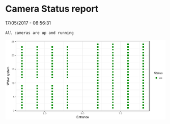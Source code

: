 Camera Status report
================
17/05/2017 - 06:56:31

    All cameras are up and running

![](camreport_files/figure-markdown_github/unnamed-chunk-2-1.png)
